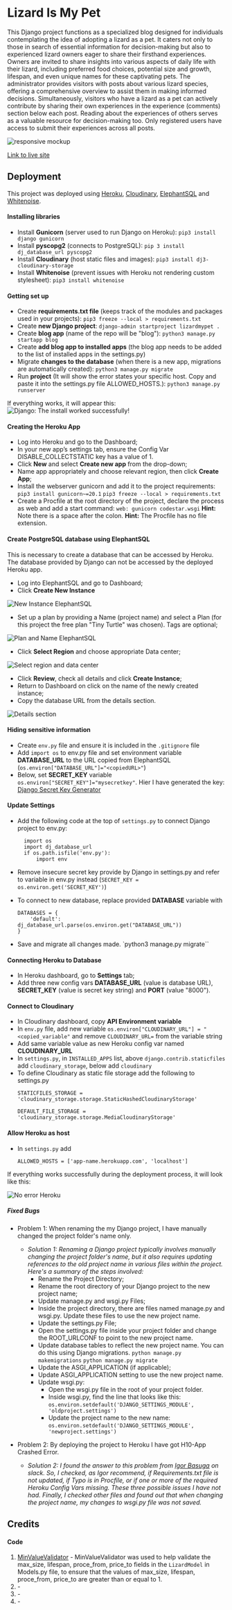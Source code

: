 # Lizard Is My Pet

This Django project functions as a specialized blog designed for individuals contemplating the idea of adopting a lizard as a pet. It caters not only to those in search of essential information for decision-making but also to experienced lizard owners eager to share their firsthand experiences. Owners are invited to share insights into various aspects of daily life with their lizard, including preferred food choices, potential size and growth, lifespan, and even unique names for these captivating pets. The administrator provides visitors with posts about various lizard species, offering a comprehensive overview to assist them in making informed decisions. Simultaneously, visitors who have a lizard as a pet can actively contribute by sharing their own experiences in the experience (comments) section below each post. Reading about the experiences of others serves as a valuable resource for decision-making too. Only registered users have access to submit their experiences across all posts.

![responsive mockup]()

[Link to live site](https://lizard-my-pet-59221c9c04e1.herokuapp.com/) 


## Deployment

This project was deployed using [Heroku](https://heroku.com/), [Cloudinary](https://cloudinary.com/), [ElephantSQL](https://www.elephantsql.com/) and [Whitenoise](https://whitenoise.evans.io/en/latest/). 


#### Installing libraries

- Install **Gunicorn** (server used to run Django on Heroku): 
``pip3 install django gunicorn``
- Install **pyscopg2** (connects to PostgreSQL): 
``pip 3 install dj_database_url pyscopg2``
- Install **Cloudinary** (host static files and images): 
``pip3 install dj3-cloudinary-storage``
- Install **Whitenoise** (prevent issues with Heroku not rendering custom stylesheet): ``pip3 install whitenoise``

#### Getting set up

- Create **requirements.txt file** (keeps track of the modules and packages used in your projects): 
``pip3 freeze --local > requirements.txt``
- Create **new Django project**: 
``django-admin startproject lizardmypet .``
- Create **blog app** (name of the repo will be "blog"): 
``python3 manage.py startapp blog``
- Create **add blog app to installed apps** (the blog app needs to be added to the list of installed apps in the settings.py)
- Migrate **changes to the database** (when there is a new app, migrations are automatically created): 
``python3 manage.py migrate``
- Run **project** (It will show the error states your specific host. Copy and paste it into the settings.py file ALLOWED_HOSTS.): 
``python3 manage.py runserver``

If everything works, it will appear this:
![Django: The install worked successfully!](documentation/django_setup.png)

#### Creating the Heroku App

- Log into Heroku and go to the Dashboard;
- In your new app’s settings tab, ensure the Config Var DISABLE_COLLECTSTATIC key has a value of 1.
- Click **New** and select **Create new app** from the drop-down;
- Name app appropriately and choose relevant region, then click **Create App**;
- Install the webserver gunicorn and add it to the project requirements:
``pip3 install gunicorn~=20.1``
``pip3 freeze --local > requirements.txt``
- Create a Procfile at the root directory of the project, declare the process as web and add a start command:
``web: gunicorn codestar.wsgi``
**Hint:** Note there is a space after the colon.
**Hint:** The Procfile has no file extension.

#### Create PostgreSQL database using ElephantSQL

This is necessary to create a database that can be accessed by Heroku. The database provided by Django can not be accessed by the deployed Heroku app.

- Log into ElephantSQL and go to Dashboard;
- Click **Create New Instance**

![New Instance ElephantSQL](documentation/new-instance-sql.png)

- Set up a plan by providing a Name (project name) and select a Plan (for this project the free plan "Tiny Turtle" was chosen). Tags are optional;

![Plan and Name ElephantSQL](documentation/name-plan-sql.png)

- Click **Select Region** and choose appropriate Data center;

![Select region and data center](documentation/datacenter_sql.png)

- Click **Review**, check all details and click **Create Instance**;
- Return to Dashboard on click on the name of the newly created instance;
- Copy the database URL from the details section.

![Details section](documentation/details_sql.png)

#### Hiding sensitive information

- Create ``env.py`` file and ensure it is included in the ``.gitignore`` file
- Add ``import os`` to env.py file and set environment variable **DATABASE_URL** to the URL copied from ElephantSQL (``os.environ["DATABASE_URL"]="<copiedURL>"``)
- Below, set **SECRET_KEY** variable 
``os.environ["SECRET_KEY"]="mysecretkey"``.
Hier I have generated the key: [Django Secret Key Generator](https://miniwebtool.com/django-secret-key-generator/)

#### Update Settings

- Add the following code at the top of ``settings.py`` to connect Django project to env.py:
    ````
      import os
      import dj_database_url
      if os.path.isfile('env.py'):
          import env
    ````
- Remove insecure secret key provide by Django in settings.py and refer to variable in env.py instead (``SECRET_KEY = os.environ.get('SECRET_KEY')``)

- To connect to new database, replace provided **DATABASE** variable with 
    ````
    DATABASES = {
        'default': dj_database_url.parse(os.environ.get("DATABASE_URL"))
    }
    ````
- Save and migrate all changes made.
`python3 manage.py migrate``

#### Connecting Heroku to Database

- In Heroku dashboard, go to **Settings** tab;
- Add three new config vars **DATABASE_URL** (value is database URL), **SECRET_KEY** (value is secret key string) and **PORT** (value "8000").

#### Connect to Cloudinary

- In Cloudinary dashboard, copy **API Environment variable**
- In ``env.py`` file, add new variable ``os.environ["CLOUDINARY_URL"] = "<copied_variable"`` and remove ``CLOUDINARY_URL=`` from the variable string
- Add same variable value as new Heroku config var named **CLOUDINARY_URL**
- In ``settings.py``, in ``INSTALLED_APPS`` list, above ``django.contrib.staticfiles`` add ``cloudinary_storage``, below add ``cloudinary``
- To define Cloudinary as static file storage add the following to settings.py
    ````
    STATICFILES_STORAGE = 'cloudinary_storage.storage.StaticHashedCloudinaryStorage'

    DEFAULT_FILE_STORAGE = 'cloudinary_storage.storage.MediaCloudinaryStorage'
    ````

#### Allow Heroku as host

- In ``settings.py`` add
    ````
    ALLOWED_HOSTS = ['app-name.herokuapp.com', 'localhost']
    ````
If everything works successfully during the deployment process, it will look like this:

![No error Heroku](documentation/no-error-heroku.png)

##### Fixed Bugs

- Problem 1:  When renaming the my Django project, I have manually changed the project folder's name only.

  - *Solution 1: Renaming a Django project typically involves manually changing the project folder's name, but it also requires updating references to the old project name in various files within the project. Here's a summary of the steps involved:*
    - Rename the Project Directory;
    - Rename the root directory of your Django project to the new project name;
    - Update manage.py and wsgi.py Files;
    - Inside the project directory, there are files named manage.py and wsgi.py. Update these files to use the new project name.
    - Update the settings.py File;
    - Open the settings.py file inside your project folder and change the ROOT_URLCONF to point to the new project name.
    - Update database tables to reflect the new project name. You can do this using Django migrations.
    ``python manage.py makemigrations``
    ``python manage.py migrate``
    - Update the ASGI_APPLICATION (if applicable);
    - Update ASGI_APPLICATION setting to use the new project name.
    - Update wsgi.py:
        - Open the wsgi.py file in the root of your project folder.
        - Inside wsgi.py, find the line that looks like this:
        ``os.environ.setdefault('DJANGO_SETTINGS_MODULE', 'oldproject.settings')``
        - Update the project name to the new name:
        ``os.environ.setdefault('DJANGO_SETTINGS_MODULE', 'newproject.settings')``

- Problem 2: By deploying the project to Heroku I have got H10-App Crashed Error.
  - *Solution 2: I found the answer to this problem from [Igor Basuga](https://github.com/bravoalpha79) on slack.
  So, I checked, as Igor recommend, if Requirements.txt file is not updated, if Typo is in Procfile, or if one or more of the required Heroku Config Vars missing. These three possible issues I have not had. 
  Finally, I checked other files and found out that when changing the project name, my changes to wsgi.py file was not saved.*

## Credits

#### Code

 1. [MinValueValidator](https://stackoverflow.com/questions/44022056/validators-minvaluevalidator-does-not-work-in-django) -  MinValueValidator was used to help validate the max_size, lifespan, proce_from, price_to fields in the `LizardModel` in Models.py file, to ensure that the values of max_size, lifespan, proce_from, price_to are greater than or equal to 1.
 2. []() -  
 3. []() -
 4. []() - 